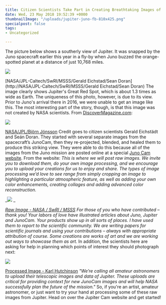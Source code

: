 ```yaml
---
title: Citizen Scientists Take Part in Creating Breathtaking Images of Jupiter
date: Wed, 23 May 2018 19:52:39 +0000
thumbnailImage: "/uploads/jupiter-juno-fb-810x425.png"
specialpost: false
tags:
- Uncategorized

---
```

The picture below shows a southerly view of Jupiter. It was snapped by the Juno spacecraft earlier this year in a fly-by when Juno buzzed the orange-spotted planet at a distance of just 10,768 miles. 

![](http://newsattorneys.staging.wpengine.com/wp-content/uploads/2018/05/jupiter-juno-southview-1024x576.jpg) 

[NASA/JPL-Caltech/SwRI/MSSS/Gerald Eichstad/Sean Doran](http://NASA/JPL-Caltech/SwRI/MSSS/Gerald Eichstad/Sean Doran) The image clearly shows Jupiter's Great Red Spot, which is about 1.3 times as wide as Earth. The uniqueness of this photo, however, is due to its view. Prior to Juno's arrival there in 2016, we were unable to get an image like this. The most interesting part of the story, though, is that this image was not created by NASA scientists. From [DiscoverMagazine.com](http://blogs.discovermagazine.com/imageo/2018/05/22/jupiter-as-seen-from-a-uniquely-beautiful-perspective/#.WwXDCUgvw2w): 

![](http://newsattorneys.staging.wpengine.com/wp-content/uploads/2018/05/jupiter-juno-puzzle.jpg) 

[NASA/JPL/Björn Jónsson](https://www.missionjuno.swri.edu/media-gallery/jupiter?show=fig_562e2fa248b496f704cf3fd2&m=511) Credit goes to citizen scientists Gerald Eichstädt and Seán Doran. They started with several separate images from the spacecraft’s JunoCam, then they re-projected, blended, and healed them to produce this striking view. They were able to do this because all of the images from the Juno mission are posted online at a special [Juno Cam website](https://www.missionjuno.swri.edu/junocam). From the website: _This is where we will post raw images. We invite you to download them, do your own image processing, and we encourage you to upload your creations for us to enjoy and share. The types of image processing we’d love to see range from simply cropping an image to highlighting a particular atmospheric feature, as well as adding your own color enhancements, creating collages and adding advanced color reconstruction._ 

_![](http://newsattorneys.staging.wpengine.com/wp-content/uploads/2018/05/jupiter-juno-raw-image.jpg) _

[_Raw Image - NASA / SwRI / MSSS_](https://www.missionjuno.swri.edu/junocam/processing?id=4093) _For those of you who have contributed – thank you! Your labors of love have illustrated articles about Juno, Jupiter and JunoCam. Your products show up in all sorts of places. I have used them to report to the scientific community. We are writing papers for scientific journals and using your contributions – always with appropriate attribution of course. Some creations are works of art and we are working out ways to showcase them as art._ In addition, the scientists here are asking for help in planning which points of interest they should photograph next: 

![](http://newsattorneys.staging.wpengine.com/wp-content/uploads/2018/05/jupiter-juno-swirls-816x1024.jpg) 

[Processed Image - Karl Hutchinson](https://www.missionjuno.swri.edu/junocam/processing?id=4700) _"We’re calling all amateur astronomers to upload their telescopic images and data of Jupiter. These uploads are critical for providing context for new JunoCam images and will help NASA successfully plan the future of the mission."_ So, if you're an artist, amateur astronomer, or just want to try your hand at processing some of these raw images from Jupiter. Head on over the Jupiter Cam website and get started!